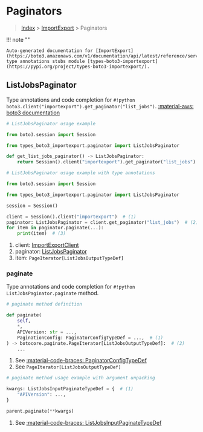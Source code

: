 # Paginators

> [Index](../README.md) > [ImportExport](./README.md) > Paginators

!!! note ""

    Auto-generated documentation for [ImportExport](https://boto3.amazonaws.com/v1/documentation/api/latest/reference/services/importexport.html#importexport)
    type annotations stubs module [types-boto3-importexport](https://pypi.org/project/types-boto3-importexport/).

## ListJobsPaginator

Type annotations and code completion for `#!python boto3.client("importexport").get_paginator("list_jobs")`.
[:material-aws: boto3 documentation](https://boto3.amazonaws.com/v1/documentation/api/latest/reference/services/importexport/paginator/ListJobs.html#ImportExport.Paginator.ListJobs)

```python
# ListJobsPaginator usage example

from boto3.session import Session

from types_boto3_importexport.paginator import ListJobsPaginator

def get_list_jobs_paginator() -> ListJobsPaginator:
    return Session().client("importexport").get_paginator("list_jobs")
```

```python
# ListJobsPaginator usage example with type annotations

from boto3.session import Session

from types_boto3_importexport.paginator import ListJobsPaginator

session = Session()

client = Session().client("importexport")  # (1)
paginator: ListJobsPaginator = client.get_paginator("list_jobs")  # (2)
for item in paginator.paginate(...):
    print(item)  # (3)
```

1. client: [ImportExportClient](./client.md)
2. paginator: [ListJobsPaginator](./paginators.md#listjobspaginator)
3. item: `PageIterator[ListJobsOutputTypeDef]`


### paginate

Type annotations and code completion for `#!python ListJobsPaginator.paginate` method.

```python
# paginate method definition

def paginate(
    self,
    *,
    APIVersion: str = ...,
    PaginationConfig: PaginatorConfigTypeDef = ...,  # (1)
) -> botocore.paginate.PageIterator[ListJobsOutputTypeDef]:  # (2)
    ...
```

1. See [:material-code-braces: PaginatorConfigTypeDef](./type_defs.md#paginatorconfigtypedef)
2. See `PageIterator[ListJobsOutputTypeDef]`


```python
# paginate method usage example with argument unpacking

kwargs: ListJobsInputPaginateTypeDef = {  # (1)
    "APIVersion": ...,
}

parent.paginate(**kwargs)
```

1. See [:material-code-braces: ListJobsInputPaginateTypeDef](./type_defs.md#listjobsinputpaginatetypedef)

